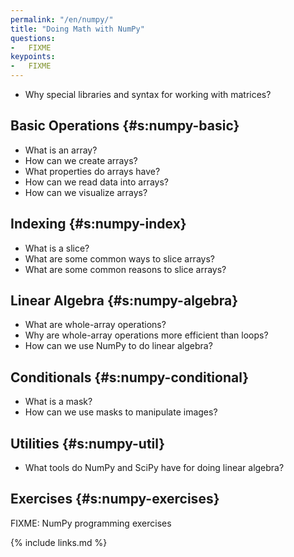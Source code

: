 ```yaml
---
permalink: "/en/numpy/"
title: "Doing Math with NumPy"
questions:
-   FIXME
keypoints:
-   FIXME
---
```


-   Why special libraries and syntax for working with matrices?

## Basic Operations {#s:numpy-basic}

-   What is an array?
-   How can we create arrays?
-   What properties do arrays have?
-   How can we read data into arrays?
-   How can we visualize arrays?

## Indexing {#s:numpy-index}

-   What is a slice?
-   What are some common ways to slice arrays?
-   What are some common reasons to slice arrays?

## Linear Algebra {#s:numpy-algebra}

-   What are whole-array operations?
-   Why are whole-array operations more efficient than loops?
-   How can we use NumPy to do linear algebra?

## Conditionals {#s:numpy-conditional}

-   What is a mask?
-   How can we use masks to manipulate images?

## Utilities {#s:numpy-util}

-   What tools do NumPy and SciPy have for doing linear algebra?

## Exercises {#s:numpy-exercises}

FIXME: NumPy programming exercises

{% include links.md %}

